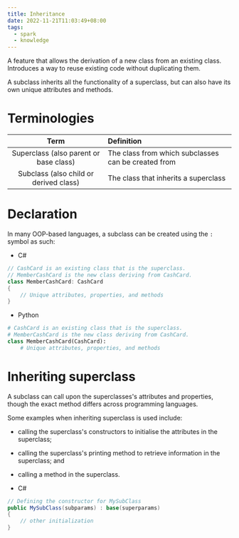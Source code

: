 ```yaml
---
title: Inheritance
date: 2022-11-21T11:03:49+08:00
tags:
  - spark
  - knowledge
---
```


A feature that allows the derivation of a new class from an existing class. Introduces a way to reuse existing code without duplicating them.

A subclass inherits all the functionality of a superclass, but can also have its own unique attributes and methods.

# Terminologies

| Term | Definition |
|:-:|:-|
| Superclass (also parent or base class) | The class from which subclasses can be created from |
| Subclass (also child or derived class) |  The class that inherits a superclass |

# Declaration

In many OOP-based languages, a subclass can be created using the `:` symbol as such:

- C#
```C#
// CashCard is an existing class that is the superclass.
// MemberCashCard is the new class deriving from CashCard.
class MemberCashCard: CashCard
{
	// Unique attributes, properties, and methods
}
```
- Python
```python
# CashCard is an existing class that is the superclass.
# MemberCashCard is the new class deriving from CashCard.
class MemberCashCard(CashCard):
	# Unique attributes, properties, and methods
```

# Inheriting superclass

A subclass can call upon the superclasses's attributes and properties, though the exact method differs across programming languages.

Some examples when inheriting superclass is used include:
- calling the superclass's constructors to initialise the attributes in the superclass;
- calling the superclass's printing method to retrieve information in the superclass; and
- calling a method in the superclass.

- C#
```c#
// Defining the constructor for MySubClass
public MySubClass(subparams) : base(superparams)
{
	// other initialization
}
```